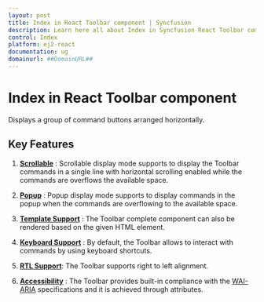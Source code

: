 ```yaml
---
layout: post
title: Index in React Toolbar component | Syncfusion
description: Learn here all about Index in Syncfusion React Toolbar component of Syncfusion Essential JS 2 and more.
control: Index 
platform: ej2-react
documentation: ug
domainurl: ##DomainURL##
---
```


# Index in React Toolbar component

Displays a group of command buttons arranged horizontally.

## Key Features

1. **[Scrollable](./responsive-mode#scrollable)** : Scrollable display mode supports to display the Toolbar commands in a single line with horizontal scrolling enabled while the commands are overflows the available space.

2. **[Popup](./responsive-mode#popup)** : Popup display mode supports to display commands in the popup when the commands are overflowing to the available space.

3.  **[Template Support](../toolbar/how-to/render-other-components-in-toolbar-using-template)** : The Toolbar complete component can also be rendered based on the given HTML element.

4. **[Keyboard Support](./accessibility#keyboard-interaction)**  : By default, the Toolbar allows to interact with commands by using keyboard shortcuts.

5. **[RTL Support](https://ej2.syncfusion.com/react/documentation/api/toolbar/#enablertl)**: The Toolbar supports right to left alignment.

6. **[Accessibility](../toolbar/accessibility)** : The Toolbar provides built-in compliance with the [WAI-ARIA](https://www.w3.org/TR/wai-aria-practices/) specifications and it is achieved through attributes.
